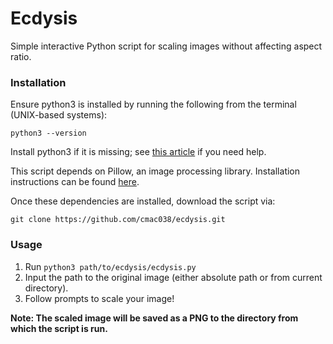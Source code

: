 # Ecdysis

Simple interactive Python script for scaling images without affecting aspect ratio.

### Installation

Ensure python3 is installed by running the following from the terminal (UNIX-based systems):

```
python3 --version
```

Install python3 if it is missing; see [this article](https://realpython.com/installing-python/) if you need help.

This script depends on Pillow, an image processing library. Installation instructions can be found [here](https://pillow.readthedocs.io/en/latest/installation/basic-installation.html).

Once these dependencies are installed, download the script via: 

```
git clone https://github.com/cmac038/ecdysis.git
```

### Usage

1. Run `python3 path/to/ecdysis/ecdysis.py`
2. Input the path to the original image (either absolute path or from current directory).
3. Follow prompts to scale your image!

**Note: The scaled image will be saved as a PNG to the directory from which the script is run.**
